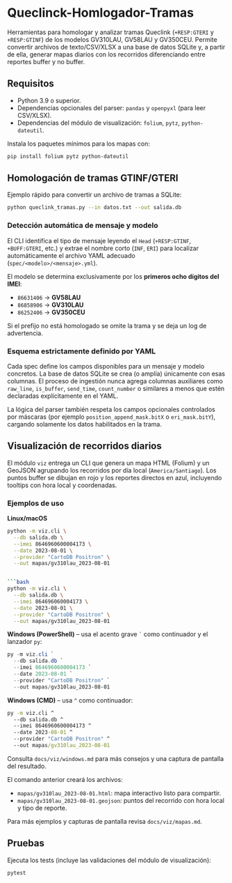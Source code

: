 # Queclinck-Homlogador-Tramas

Herramientas para homologar y analizar tramas Queclink (`+RESP:GTERI` y `+RESP:GTINF`) de los
modelos GV310LAU, GV58LAU y GV350CEU. Permite convertir archivos de texto/CSV/XLSX a una base de
datos SQLite y, a partir de ella, generar mapas diarios con los recorridos diferenciando entre
reportes buffer y no buffer.

## Requisitos

- Python 3.9 o superior.
- Dependencias opcionales del parser: `pandas` y `openpyxl` (para leer CSV/XLSX).
- Dependencias del módulo de visualización: `folium`, `pytz`, `python-dateutil`.

Instala los paquetes mínimos para los mapas con:

```bash
pip install folium pytz python-dateutil
```

## Homologación de tramas GTINF/GTERI

Ejemplo rápido para convertir un archivo de tramas a SQLite:

```bash
python queclink_tramas.py --in datos.txt --out salida.db
```

### Detección automática de mensaje y modelo

El CLI identifica el tipo de mensaje leyendo el `Head` (`+RESP:GTINF`, `+BUFF:GTERI`, etc.) y
extrae el nombre corto (`INF`, `ERI`) para localizar automáticamente el archivo YAML adecuado
(`spec/<modelo>/<mensaje>.yml`).

El modelo se determina exclusivamente por los **primeros ocho dígitos del IMEI**:

- `86631406` → **GV58LAU**
- `86858906` → **GV310LAU**
- `86252406` → **GV350CEU**

Si el prefijo no está homologado se omite la trama y se deja un log de advertencia.

### Esquema estrictamente definido por YAML

Cada spec define los campos disponibles para un mensaje y modelo concretos. La base de datos
SQLite se crea (o amplía) únicamente con esas columnas. El proceso de ingestión nunca agrega
columnas auxiliares como `raw_line`, `is_buffer`, `send_time`, `count_number` o similares a menos
que estén declaradas explícitamente en el YAML.

La lógica del parser también respeta los campos opcionales controlados por máscaras (por ejemplo
`position_append_mask.bitX` o `eri_mask.bitY`), cargando solamente los datos habilitados en la
trama.

## Visualización de recorridos diarios

El módulo `viz` entrega un CLI que genera un mapa HTML (Folium) y un GeoJSON agrupando los
recorridos por día local (`America/Santiago`). Los puntos buffer se dibujan en rojo y los
reportes directos en azul, incluyendo tooltips con hora local y coordenadas.


### Ejemplos de uso

**Linux/macOS**

```bash
python -m viz.cli \
  --db salida.db \
  --imei 8646960600004173 \
  --date 2023-08-01 \
  --provider "CartoDB Positron" \
  --out mapas/gv310lau_2023-08-01


```bash
python -m viz.cli \
  --db salida.db \
  --imei 864696060004173 \
  --date 2023-08-01 \
  --provider "CartoDB Positron" \
  --out mapas/gv310lau_2023-08-01
```


**Windows (PowerShell)** – usa el acento grave `` ` `` como continuador y el lanzador `py`:

```powershell
py -m viz.cli `
  --db salida.db `
  --imei 8646960600004173 `
  --date 2023-08-01 `
  --provider "CartoDB Positron" `
  --out mapas/gv310lau_2023-08-01
```

**Windows (CMD)** – usa `^` como continuador:

```cmd
py -m viz.cli ^
  --db salida.db ^
  --imei 8646960600004173 ^
  --date 2023-08-01 ^
  --provider "CartoDB Positron" ^
  --out mapas/gv310lau_2023-08-01
```

Consulta `docs/viz/windows.md` para más consejos y una captura de pantalla del resultado.

El comando anterior creará los archivos:

- `mapas/gv310lau_2023-08-01.html`: mapa interactivo listo para compartir.
- `mapas/gv310lau_2023-08-01.geojson`: puntos del recorrido con hora local y tipo de reporte.

Para más ejemplos y capturas de pantalla revisa `docs/viz/mapas.md`.

## Pruebas

Ejecuta los tests (incluye las validaciones del módulo de visualización):

```bash
pytest
```
